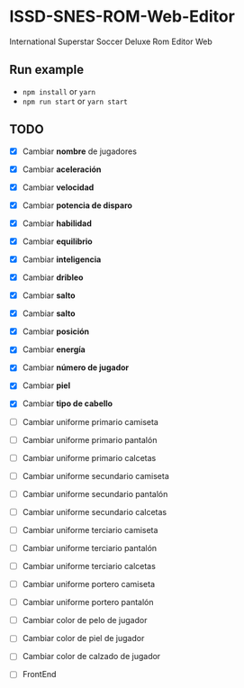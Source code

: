 # ISSD-SNES-ROM-Web-Editor

International Superstar Soccer Deluxe Rom Editor Web

## Run example

- `npm install` or `yarn`
- `npm run start` or `yarn start`

## TODO

- [x] Cambiar **nombre** de jugadores
- [x] Cambiar **aceleración**
- [x] Cambiar **velocidad**
- [x] Cambiar **potencia de disparo**
- [x] Cambiar **habilidad**
- [x] Cambiar **equilibrio**
- [x] Cambiar **inteligencia**
- [x] Cambiar **dribleo**
- [x] Cambiar **salto**
- [x] Cambiar **salto**
- [x] Cambiar **posición**
- [x] Cambiar **energía**
- [x] Cambiar **número de jugador**
- [x] Cambiar **piel**
- [x] Cambiar **tipo de cabello**

- [ ] Cambiar uniforme primario camiseta
- [ ] Cambiar uniforme primario pantalón
- [ ] Cambiar uniforme primario calcetas

- [ ] Cambiar uniforme secundario camiseta
- [ ] Cambiar uniforme secundario pantalón
- [ ] Cambiar uniforme secundario calcetas

- [ ] Cambiar uniforme terciario camiseta
- [ ] Cambiar uniforme terciario pantalón
- [ ] Cambiar uniforme terciario calcetas

- [ ] Cambiar uniforme portero camiseta
- [ ] Cambiar uniforme portero pantalón

- [ ] Cambiar color de pelo de jugador
- [ ] Cambiar color de piel de jugador
- [ ] Cambiar color de calzado de jugador

- [ ] FrontEnd
